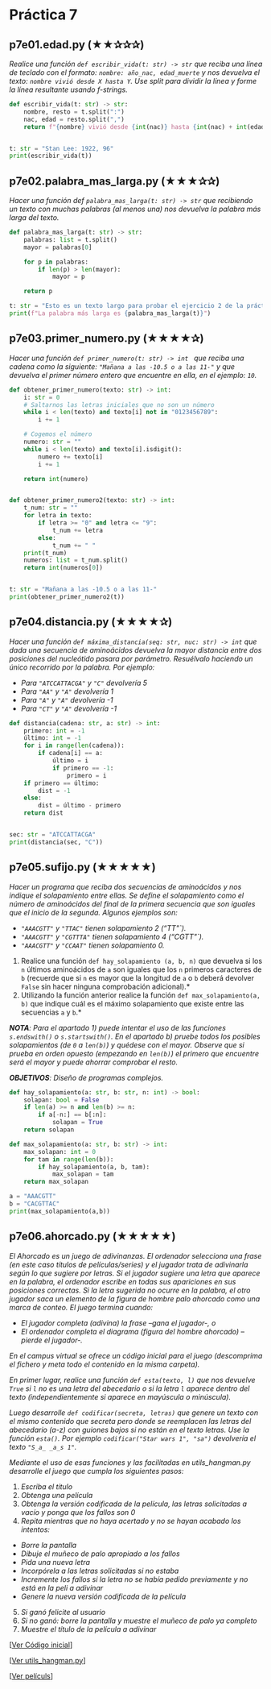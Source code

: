# Práctica 7

## p7e01.edad.py (★★✰✰✰) 
*Realice una función `def escribir_vida(t: str) -> str` que reciba una línea de teclado con el formato: `nombre: año_nac, edad_muerte` y nos devuelva el texto: `nombre vivió desde X hasta Y`. Use split para dividir la línea y forme la línea resultante usando f-strings.*

```python
def escribir_vida(t: str) -> str:
    nombre, resto = t.split(":")
    nac, edad = resto.split(",")
    return f"{nombre} vivió desde {int(nac)} hasta {int(nac) + int(edad)}"


t: str = "Stan Lee: 1922, 96"
print(escribir_vida(t))
```

## p7e02.palabra_mas_larga.py (★★★✰✰) 
*Hacer una función def `palabra_mas_larga(t: str) -> str` que recibiendo un texto con muchas palabras (al menos una) nos devuelva la palabra más larga del texto.*

```python
def palabra_mas_larga(t: str) -> str:
    palabras: list = t.split()
    mayor = palabras[0]

    for p in palabras:
        if len(p) > len(mayor):
            mayor = p

    return p

t: str = "Esto es un texto largo para probar el ejercicio 2 de la práctica de Fundamentos de la Programación"
print(f"La palabra más larga es {palabra_mas_larga(t)}")
```

## p7e03.primer_numero.py (★★★★✰) 
*Hacer una función `def primer_numero(t: str) -> int ` que reciba una cadena como la siguiente: `"Mañana a las -10.5 o a las 11-"` y que devuelva el primer número entero que encuentre en ella, en el ejemplo: `10`.*

```python
def obtener_primer_numero(texto: str) -> int:
    i: str = 0
    # Saltarnos las letras iniciales que no son un número
    while i < len(texto) and texto[i] not in "0123456789":
        i += 1

    # Cogemos el número
    numero: str = ""
    while i < len(texto) and texto[i].isdigit():
        numero += texto[i]
        i += 1

    return int(numero)


def obtener_primer_numero2(texto: str) -> int:
    t_num: str = ""
    for letra in texto:
        if letra >= "0" and letra <= "9":
            t_num += letra
        else:
            t_num += " "
    print(t_num)
    numeros: list = t_num.split()
    return int(numeros[0])


t: str = "Mañana a las -10.5 o a las 11-"
print(obtener_primer_numero2(t))
```

## p7e04.distancia.py (★★★★✰) 
*Hacer una función `def máxima_distancia(seq: str, nuc: str) -> int` que dada una secuencia de aminoácidos devuelva la mayor distancia entre dos posiciones del nucleótido pasara por parámetro. Resuélvalo haciendo un único recorrido por la palabra. Por ejemplo:*

*	*Para `"ATCCATTACGA"` y `"C"` devolvería 5*
*	*Para `"AA"` y `"A"` devolvería 1*
*	*Para `"A"` y `"A"` devolvería -1*
*	*Para `"CT"` y `"A"` devolvería -1*

```python
def distancia(cadena: str, a: str) -> int:
    primero: int = -1
    último: int = -1
    for i in range(len(cadena)):
        if cadena[i] == a:
            último = i
            if primero == -1:
                primero = i
    if primero == último:
        dist = -1
    else:
        dist = último - primero
    return dist


sec: str = "ATCCATTACGA"
print(distancia(sec, "C"))
```

## p7e05.sufijo.py (★★★★★) 
*Hacer un programa que reciba dos secuencias de aminoácidos y nos indique el solapamiento entre ellas. Se define el solapamiento como el número de aminoácidos del final de la primera secuencia que son iguales que el inicio de la segunda. Algunos ejemplos son:*

* *`"AAACGTT"` y `"TTAC"` tienen solapamiento 2 (“TT"`).*
* *`"AAACGTT"` y `"CGTTTA"` tienen solapamiento 4 (“CGTT"`).*
* *`"AAACGTT"` y `"CCAAT"` tienen solapamiento 0.* 

1. Realice una función `def hay_solapamiento (a, b, n)` que devuelva si los `n` últimos aminoácidos de `a` son iguales que los `n` primeros caracteres de `b` (recuerde que si `n` es mayor que la longitud de `a` o `b` deberá devolver `False` sin hacer ninguna comprobación adicional).*
2. Utilizando la función anterior realice la función `def max_solapamiento(a, b)` que indique cuál es el máximo solapamiento que existe entre las secuencias `a` y `b`.*

*__NOTA__: Para el apartado 1) puede intentar el uso de las funciones `s.endswith()` o `s.startswith()`. En el apartado b) pruebe todos los posibles solapamientos (de `0` a `len(b)`) y quédese con el mayor. Observe que si prueba en orden opuesto (empezando en `len(b)`) el primero que encuentre será el mayor y puede ahorrar comprobar el resto.*

*__OBJETIVOS__: Diseño de programas complejos.*

```python
def hay_solapamiento(a: str, b: str, n: int) -> bool:
    solapan: bool = False
    if len(a) >= n and len(b) >= n:
        if a[-n:] == b[:n]:
            solapan = True
    return solapan

def max_solapamiento(a: str, b: str) -> int:
    max_solapan: int = 0
    for tam in range(len(b)):
        if hay_solapamiento(a, b, tam):
            max_solapan = tam
    return max_solapan

a = "AAACGTT"
b = "CACGTTAC"
print(max_solapamiento(a,b))
```

## p7e06.ahorcado.py (★★★★★) 
*El Ahorcado es un juego de adivinanzas. El ordenador selecciona una frase (en este caso títulos de películas/series) y el jugador trata de adivinarla según lo que sugiere por letras. Si el jugador sugiere una letra que aparece en la palabra, el ordenador escribe en todas sus apariciones en sus posiciones correctas.  Si la letra sugerida no ocurre en la palabra, el otro jugador saca un elemento de la figura de hombre palo ahorcado como una marca de conteo. El juego termina cuando:* 

* *El jugador completa (adivina) la frase –gana el jugador-, o*
* *El ordenador completa el diagrama (figura del hombre ahorcado) –pierde el jugador-.*

*En el campus virtual se ofrece un código inicial para el juego (descomprima el fichero y meta todo el contenido en la misma carpeta).*

*En primer lugar, realice una función `def esta(texto, l)` que nos devuelve `True` si `l` no es una letra del abecedario o si la letra `l` aparece dentro del texto (independientemente si aparece en mayúscula o minúscula).*

*Luego desarrolle `def codificar(secreta, letras)` que genere un texto con el mismo contenido que secreta pero donde se reemplacen las letras del abecedario (a-z) con guiones bajos si no están en el texto letras. Use la función `esta()`. Por ejemplo `codificar("Star wars 1", "sa")` devolvería el texto `"S_a_ _a_s 1"`.*

*Mediante el uso de esas funciones y las facilitadas en utils_hangman.py desarrolle el juego que cumpla los siguientes pasos:*

1.	*Escriba el título*
2.	*Obtenga una película*
3.	*Obtenga la versión codificada de la película, las letras solicitadas a vacío y ponga que los fallos son 0*
4.	*Repita mientras que no haya acertado y no se hayan acabado los intentos:*
  *	*Borre la pantalla*
  *	*Dibuje el muñeco de palo apropiado a los fallos*
  *	*Pida una nueva letra*
  *	*Incorpórela a las letras solicitadas si no estaba*
  *	*Incremente los fallos si la letra no se había pedido previamente y no está en la peli a adivinar*
  *	*Genere la nueva versión codificada de la película*
5.	*Si ganó felicite al usuario*
6.	*Si no ganó: borre la pantalla y muestre el muñeco de palo ya completo*
7.	*Muestre el título de la película a adivinar*

[[Ver Código inicial](p7e06.hangman-original.py)]

[[Ver utils_hangman.py](utils_hangman.py)]

[[Ver películs](peliculas.txt)]

